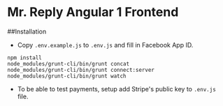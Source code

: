 # Mr. Reply Angular 1 Frontend

##Installation
- Copy `.env.example.js` to `.env.js` and fill in Facebook App ID.
```
npm install
node_modules/grunt-cli/bin/grunt concat
node_modules/grunt-cli/bin/grunt connect:server
node_modules/grunt-cli/bin/grunt watch
```
- To be able to test payments, setup add Stripe's public key to `.env.js` file.
